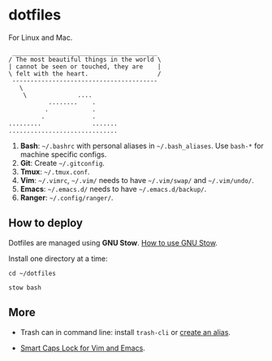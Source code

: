 # dotfiles

For Linux and Mac.

```
 ________________________________________
/ The most beautiful things in the world \
| cannot be seen or touched, they are    |
\ felt with the heart.                   /
 ----------------------------------------
   \
    \              ....       
           ........    .      
          .            .      
         .             .      
.........              .......
..............................
```

1. **Bash**: `~/.bashrc` with personal aliases in `~/.bash_aliases`. Use `bash-*` for machine specific configs.
2. **Git**: Create `~/.gitconfig`.
3. **Tmux**: `~/.tmux.conf`.
4. **Vim**: `~/.vimrc`, `~/.vim/` needs to have `~/.vim/swap/` and `~/.vim/undo/`.
5. **Emacs**: `~/.emacs.d/` needs to have `~/.emacs.d/backup/`.
6. **Ranger**: `~/.config/ranger/`.

## How to deploy

Dotfiles are managed using **GNU Stow**. [How to use GNU Stow](https://gist.github.com/tanyuan/d8ac86407893699e0d2b).

Install one directory at a time:

```
cd ~/dotfiles

stow bash
```

## More

* Trash can in command line: install `trash-cli` or [create an alias](https://gist.github.com/tanyuan/804ac5a568ab1f56093054147b553767). 

* [Smart Caps Lock for Vim and Emacs](https://gist.github.com/tanyuan/55bca522bf50363ae4573d4bdcf06e2e).
